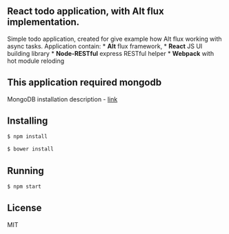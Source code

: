 ## React todo application, with Alt flux implementation.

Simple todo application, created for give example how Alt flux working with async tasks.
Application contain:
	* **Alt** flux framework,
	* **React** JS UI building library
	* **Node-RESTful** express RESTful helper
	* **Webpack** with hot module reloding

## This application required mongodb

MongoDB installation description - [link](https://docs.mongodb.org/manual/installation/)

## Installing

```bash
$ npm install
```

```bash
$ bower install
```

## Running

```bash
$ npm start
```

## License

MIT

